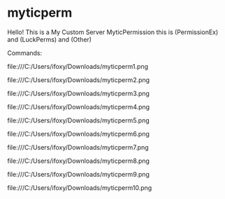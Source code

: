 # myticperm
Hello! This is a My Custom Server MyticPermission this is (PermissionEx) and (LuckPerms) and (Other) 

Commands:

file:///C:/Users/ifoxy/Downloads/myticperm1.png

file:///C:/Users/ifoxy/Downloads/myticperm2.png

file:///C:/Users/ifoxy/Downloads/myticperm3.png

file:///C:/Users/ifoxy/Downloads/myticperm4.png

file:///C:/Users/ifoxy/Downloads/myticperm5.png

file:///C:/Users/ifoxy/Downloads/myticperm6.png

file:///C:/Users/ifoxy/Downloads/myticperm7.png

file:///C:/Users/ifoxy/Downloads/myticperm8.png

file:///C:/Users/ifoxy/Downloads/myticperm9.png

file:///C:/Users/ifoxy/Downloads/myticperm10.png
